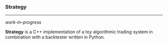 ### Strategy 

***

*work-in-progress*

**Strategy** is a C++ implementation of a toy algorithmic trading system in combination with a backtester written in Python. 
